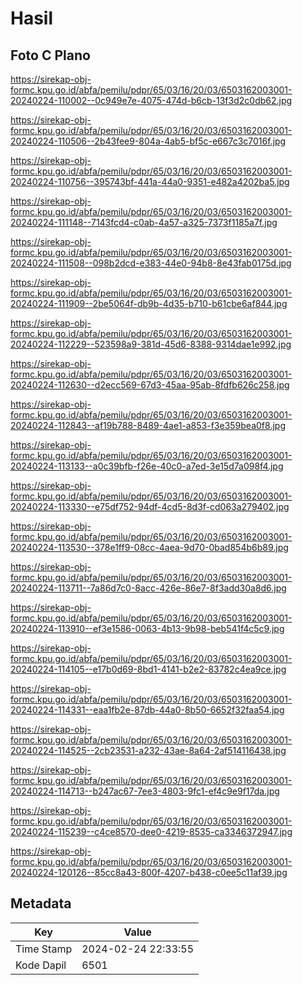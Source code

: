 # Hasil

## Foto C Plano

https://sirekap-obj-formc.kpu.go.id/abfa/pemilu/pdpr/65/03/16/20/03/6503162003001-20240224-110002--0c949e7e-4075-474d-b6cb-13f3d2c0db62.jpg

https://sirekap-obj-formc.kpu.go.id/abfa/pemilu/pdpr/65/03/16/20/03/6503162003001-20240224-110506--2b43fee9-804a-4ab5-bf5c-e667c3c7016f.jpg

https://sirekap-obj-formc.kpu.go.id/abfa/pemilu/pdpr/65/03/16/20/03/6503162003001-20240224-110756--395743bf-441a-44a0-9351-e482a4202ba5.jpg

https://sirekap-obj-formc.kpu.go.id/abfa/pemilu/pdpr/65/03/16/20/03/6503162003001-20240224-111148--7143fcd4-c0ab-4a57-a325-7373f1185a7f.jpg

https://sirekap-obj-formc.kpu.go.id/abfa/pemilu/pdpr/65/03/16/20/03/6503162003001-20240224-111508--098b2dcd-e383-44e0-94b8-8e43fab0175d.jpg

https://sirekap-obj-formc.kpu.go.id/abfa/pemilu/pdpr/65/03/16/20/03/6503162003001-20240224-111909--2be5064f-db9b-4d35-b710-b61cbe6af844.jpg

https://sirekap-obj-formc.kpu.go.id/abfa/pemilu/pdpr/65/03/16/20/03/6503162003001-20240224-112229--523598a9-381d-45d6-8388-9314dae1e992.jpg

https://sirekap-obj-formc.kpu.go.id/abfa/pemilu/pdpr/65/03/16/20/03/6503162003001-20240224-112630--d2ecc569-67d3-45aa-95ab-8fdfb626c258.jpg

https://sirekap-obj-formc.kpu.go.id/abfa/pemilu/pdpr/65/03/16/20/03/6503162003001-20240224-112843--af19b788-8489-4ae1-a853-f3e359bea0f8.jpg

https://sirekap-obj-formc.kpu.go.id/abfa/pemilu/pdpr/65/03/16/20/03/6503162003001-20240224-113133--a0c39bfb-f26e-40c0-a7ed-3e15d7a098f4.jpg

https://sirekap-obj-formc.kpu.go.id/abfa/pemilu/pdpr/65/03/16/20/03/6503162003001-20240224-113330--e75df752-94df-4cd5-8d3f-cd063a279402.jpg

https://sirekap-obj-formc.kpu.go.id/abfa/pemilu/pdpr/65/03/16/20/03/6503162003001-20240224-113530--378e1ff9-08cc-4aea-9d70-0bad854b6b89.jpg

https://sirekap-obj-formc.kpu.go.id/abfa/pemilu/pdpr/65/03/16/20/03/6503162003001-20240224-113711--7a86d7c0-8acc-426e-86e7-8f3add30a8d6.jpg

https://sirekap-obj-formc.kpu.go.id/abfa/pemilu/pdpr/65/03/16/20/03/6503162003001-20240224-113910--ef3e1586-0063-4b13-9b98-beb541f4c5c9.jpg

https://sirekap-obj-formc.kpu.go.id/abfa/pemilu/pdpr/65/03/16/20/03/6503162003001-20240224-114105--e17b0d69-8bd1-4141-b2e2-83782c4ea9ce.jpg

https://sirekap-obj-formc.kpu.go.id/abfa/pemilu/pdpr/65/03/16/20/03/6503162003001-20240224-114331--eaa1fb2e-87db-44a0-8b50-6652f32faa54.jpg

https://sirekap-obj-formc.kpu.go.id/abfa/pemilu/pdpr/65/03/16/20/03/6503162003001-20240224-114525--2cb23531-a232-43ae-8a64-2af514116438.jpg

https://sirekap-obj-formc.kpu.go.id/abfa/pemilu/pdpr/65/03/16/20/03/6503162003001-20240224-114713--b247ac67-7ee3-4803-9fc1-ef4c9e9f17da.jpg

https://sirekap-obj-formc.kpu.go.id/abfa/pemilu/pdpr/65/03/16/20/03/6503162003001-20240224-115239--c4ce8570-dee0-4219-8535-ca3346372947.jpg

https://sirekap-obj-formc.kpu.go.id/abfa/pemilu/pdpr/65/03/16/20/03/6503162003001-20240224-120126--85cc8a43-800f-4207-b438-c0ee5c11af39.jpg


## Metadata

| Key        | Value               |
| ---------- | ------------------- |
| Time Stamp | 2024-02-24 22:33:55 |
| Kode Dapil | 6501                |



